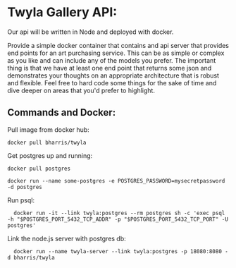 Twyla Gallery API:
==================

Our api will be written in Node and deployed with docker.

Provide a simple docker container that contains and api server that provides
end points for an art purchasing service. This can be as simple or complex as
you like and can include any of the models you prefer. The important thing is
that we have at least one end point that returns some json and demonstrates your
thoughts on an appropriate architecture that is robust and flexible. Feel free
to hard code some things for the sake of time and dive deeper on areas that
you'd prefer to highlight.

Commands and Docker:
--------------------

Pull image from docker hub:
```
docker pull bharris/twyla
```
Get postgres up and running:
```
docker pull postgres
```
```
docker run --name some-postgres -e POSTGRES_PASSWORD=mysecretpassword -d postgres
```
Run psql:
```
  docker run -it --link twyla:postgres --rm postgres sh -c 'exec psql -h "$POSTGRES_PORT_5432_TCP_ADDR" -p "$POSTGRES_PORT_5432_TCP_PORT" -U postgres'
```

Link the node.js server with postgres db:
```
  docker run --name twyla-server --link twyla:postgres -p 18080:8080 -d bharris/twyla
```
